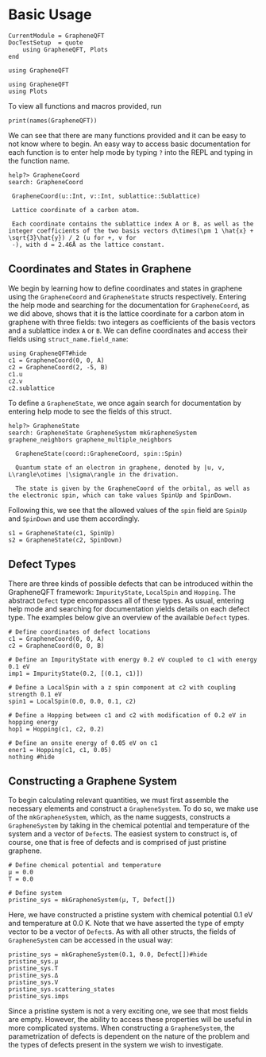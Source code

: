 # Basic Usage
```@meta
CurrentModule = GrapheneQFT
DocTestSetup  = quote
    using GrapheneQFT, Plots
end
```
```@setup guide
using GrapheneQFT
```
```@setup guide2
using GrapheneQFT
using Plots
```
To view all functions and macros provided, run
```@repl guide
print(names(GrapheneQFT))
```
We can see that there are many functions provided and it can be easy to not know where to begin. An easy way to access basic documentation for each function is to enter help mode by typing `?` into the REPL and typing in the function name.
```
help?> GrapheneCoord
search: GrapheneCoord

 GrapheneCoord(u::Int, v::Int, sublattice::Sublattice)

 Lattice coordinate of a carbon atom.

 Each coordinate contains the sublattice index A or B, as well as the integer coefficients of the two basis vectors d\times(\pm 1 \hat{x} + \sqrt{3}\hat{y}) / 2 (u for +, v for
 -), with d = 2.46Å as the lattice constant.
```

## Coordinates and States in Graphene
We begin by learning how to define coordinates and states in graphene using the `GrapheneCoord` and `GrapheneState` structs respectively. Entering the help mode and searching for the documentation for `GrapheneCoord`, as we did above, shows that it is the lattice coordinate for a carbon atom in graphene with three fields: two integers as coefficients of the basis vectors and a sublattice index `A` or `B`. We can define coordinates and access their fields using `struct_name.field_name`:
```@repl coords
using GrapheneQFT#hide
c1 = GrapheneCoord(0, 0, A)
c2 = GrapheneCoord(2, -5, B)
c1.u
c2.v
c2.sublattice
```
To define a `GrapheneState`, we once again search for documentation by entering help mode to see the fields of this struct.
```
help?> GrapheneState
search: GrapheneState GrapheneSystem mkGrapheneSystem graphene_neighbors graphene_multiple_neighbors

  GrapheneState(coord::GrapheneCoord, spin::Spin)

  Quantum state of an electron in graphene, denoted by |u, v, L\rangle\otimes |\sigma\rangle in the drivation.

  The state is given by the GrapheneCoord of the orbital, as well as the electronic spin, which can take values SpinUp and SpinDown.
```
Following this, we see that the allowed values of the `spin` field are `SpinUp` and `SpinDown` and use them accordingly.
```@repl coords
s1 = GrapheneState(c1, SpinUp)
s2 = GrapheneState(c2, SpinDown)
```

## Defect Types
There are three kinds of possible defects that can be introduced within the GrapheneQFT framework: `ImpurityState`, `LocalSpin` and `Hopping`. The abstract `Defect` type encompasses all of these types. As usual, entering help mode and searching for documentation yields details on each defect type. The examples below give an overview of the available `Defect` types.
```@example guide
# Define coordinates of defect locations
c1 = GrapheneCoord(0, 0, A)
c2 = GrapheneCoord(0, 0, B)

# Define an ImpurityState with energy 0.2 eV coupled to c1 with energy 0.1 eV
imp1 = ImpurityState(0.2, [(0.1, c1)])

# Define a LocalSpin with a z spin component at c2 with coupling strength 0.1 eV
spin1 = LocalSpin(0.0, 0.0, 0.1, c2)

# Define a Hopping between c1 and c2 with modification of 0.2 eV in hopping energy
hop1 = Hopping(c1, c2, 0.2)

# Define an onsite energy of 0.05 eV on c1
ener1 = Hopping(c1, c1, 0.05)
nothing #hide
```

## Constructing a Graphene System
To begin calculating relevant quantities, we must first assemble the necessary elements and construct a `GrapheneSystem`. To do so, we make use of the `mkGrapheneSystem`, which, as the name suggests, constructs a `GrapheneSystem` by taking in the chemical potential and temperature of the system and a vector of `Defect`s. The easiest system to construct is, of course, one that is free of defects and is comprised of just pristine graphene.
```@example guide
# Define chemical potential and temperature
μ = 0.0
T = 0.0

# Define system
pristine_sys = mkGrapheneSystem(μ, T, Defect[])
```
Here, we have constructed a pristine system with chemical potential 0.1 eV and temperature at 0.0 K. Note that we have asserted the type of empty vector to be a vector of `Defect`s. As with all other structs, the fields of `GrapheneSystem` can be accessed in the usual way:
```@repl guide
pristine_sys = mkGrapheneSystem(0.1, 0.0, Defect[])#hide
pristine_sys.μ
pristine_sys.T
pristine_sys.Δ
pristine_sys.V
pristine_sys.scattering_states
pristine_sys.imps
```
Since a pristine system is not a very exciting one, we see that most fields are empty. However, the ability to access these properties will be useful in more complicated systems. When constructing a `GrapheneSystem`, the parametrization of defects is dependent on the nature of the problem and the types of defects present in the system we wish to investigate.
